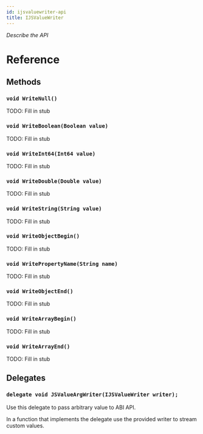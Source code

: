 ```yaml
---
id: ijsvaluewriter-api
title: IJSValueWriter
---
```


*Describe the API*

# Reference

## Methods

### ```void WriteNull()```

TODO: Fill in stub

### ```void WriteBoolean(Boolean value)```

TODO: Fill in stub

### ```void WriteInt64(Int64 value)```

TODO: Fill in stub

### ```void WriteDouble(Double value)```

TODO: Fill in stub

### ```void WriteString(String value)```

TODO: Fill in stub

### ```void WriteObjectBegin()```

TODO: Fill in stub

### ```void WritePropertyName(String name)```

TODO: Fill in stub

### ```void WriteObjectEnd()```

TODO: Fill in stub

### ```void WriteArrayBegin()```

TODO: Fill in stub

### ```void WriteArrayEnd()```

TODO: Fill in stub


## Delegates

### ```delegate void JSValueArgWriter(IJSValueWriter writer);```

Use this delegate to pass arbitrary value to ABI API.
  
In a function that implements the delegate use the provided writer to stream custom values.

<!-- // Copyright (c) Microsoft Corporation.
// Licensed under the MIT License.

namespace Microsoft.ReactNative {

  // Writer for JSON-like streams or tree structures
  [webhosthidden]
  interface IJSValueWriter {
    void WriteNull();
    void WriteBoolean(Boolean value);
    void WriteInt64(Int64 value);
    void WriteDouble(Double value);
    void WriteString(String value);
    void WriteObjectBegin();
    void WritePropertyName(String name);
    void WriteObjectEnd();
    void WriteArrayBegin();
    void WriteArrayEnd();
  }

  // Use this delegate to pass arbitrary value to ABI API.
  // In a function that implements the delegate use the provided writer to stream custom values.
  delegate void JSValueArgWriter(IJSValueWriter writer);
} // namespace Microsoft.ReactNative -->
